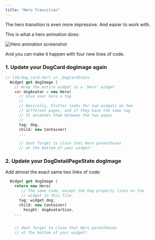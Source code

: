 ```yaml
---
title: "Hero Transition"
---
```


The hero transition is even more impressive. And easier to work with.

This is what a hero animation does:

![Hero animation screenshot](https://res.cloudinary.com/ericwindmill/image/upload/c_scale,r_5,w_300/v1521400580/flutter_by_example/hero_animation.gif)

And you can make it happen with four new lines of code.

### 1. Update your DogCard dogImage again

```dart
// lib/dog_card.dart in _DogCardState
  Widget get dogImage {
    // Wrap the entire widget in a 'Hero' widget
    var dogAvatar = new Hero(
      // Give your hero a tag
      //
      // Basically, Flutter looks for two widgets on two
      // different pages, and if they have the same tag
      // It animates them between the two pages
      //
      tag: dog,
      child: new Container(
      ...

      // dont forget to close that Hero parentheses
      // at the bottom of your widget!
```

### 2. Update your DogDetailPageState dogImage

Add almost the exact same two links of code:

```dart
  Widget get dogImage {
    return new Hero(
       // The same code, except the Dog property lives on the
       // widget in this file.
      tag: widget.dog,
      child: new Container(
        height: dogAvatarSize,
    ...


    // dont forget to close that Hero parentheses
    // at the bottom of your widget!
```
